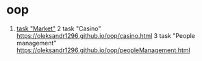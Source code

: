 # oop
1. [task "Market"](https://oleksandr1296.github.io/oop/)
2 task "Casino"
     <https://oleksandr1296.github.io/oop/casino.html>
3 task "People management"
    <https://oleksandr1296.github.io/oop/peopleManagement.html>
